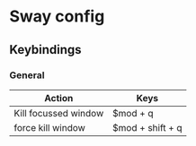 # Sway config

## Keybindings
### General

Action | Keys
------ | ----
Kill focussed window | $mod + q
force kill window | $mod + shift + q
